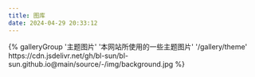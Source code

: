 ```yaml
---
title: 图库
date: 2024-04-29 20:33:12
---
```

<div class="gallery-group-main">
{% galleryGroup '主题图片' '本网站所使用的一些主题图片' '/gallery/theme' https://cdn.jsdelivr.net/gh/bl-sun/bl-sun.github.io@main/source/-/img/background.jpg %}
</div>